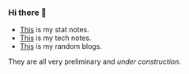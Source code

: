 ### Hi there 👋

-  [This](https://guzhiling.com) is my stat notes.
-  [This](https://guzhiling.github.io/TechNotes/) is my tech notes.
-  [This](https://guzhiling.github.io/lingsblog/) is my random blogs.


They are all very preliminary and *under construction*.
